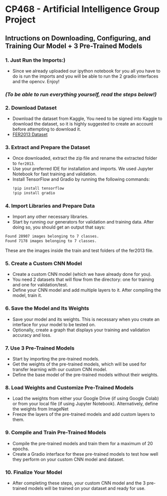 # CP468 - Artificial Intelligence Group Project

## Intructions on Downloading, Configuring, and Training Our Model + 3 Pre-Trained Models

### 1. Just Run the Imports:)
- Since we already uploaded our ipython notebook for you all you have to do is run the imports and you will be able to run the 2 gradio interfaces and the opencv. Enjoy! 

### *(To be able to run everything yourself, read the steps below!)*

### 2. Download Dataset
- Download the dataset from Kaggle, You need to be signed into Kaggle to download the dataset, so it is highly suggested to create an account before attempting to download it.
- [FER2013 Dataset](https://www.kaggle.com/datasets/msambare/fer2013)

### 3. Extract and Prepare the Dataset
- Once downloaded, extract the zip file and rename the extracted folder to `fer2013`.
- Use your preferred IDE for installation and imports. We used Jupyter Notebook for fast training and validation.
- Install TensorFlow and Gradio by running the following commands:
  ```sh
  !pip install tensorflow
  !pip install gradio
  ```

### 4. Import Libraries and Prepare Data
- Import any other necessary libraries.
- Start by running our generators for validation and training data. After doing so, you should get an output that says:
```sh
Found 28907 images belonging to 7 classes.
Found 7178 images belonging to 7 classes.
```

These are the images inside the train and test folders of the fer2013 file.

### 5. Create a Custom CNN Model
- Create a custom CNN model (which we have already done for you).
- You need 2 datasets that will flow from the directory: one for training and one for validation/test.
- Define your CNN model and add multiple layers to it. After compiling the model, train it.

### 6. Save the Model and Its Weights
- Save your model and its weights. This is necessary when you create an interface for your model to be tested on.
- Optionally, create a graph that displays your training and validation accuracy and loss.

### 7. Use 3 Pre-Trained Models
- Start by importing the pre-trained models.
- Get the weights of the pre-trained models, which will be used for transfer learning with our custom CNN model.
- Define the base model of the pre-trained models without their weights.

### 8. Load Weights and Customize Pre-Trained Models
- Load the weights from either your Google Drive (if using Google Colab) or from your local file (if using Jupyter Notebook). Alternatively, define the weights from ImageNet
- Freeze the layers of the pre-trained models and add custom layers to them.

### 9. Compile and Train Pre-Trained Models
- Compile the pre-trained models and train them for a maximum of 20 epochs.
- Create a Gradio interface for these pre-trained models to test how well they perform on your custom CNN model and dataset.

### 10. Finalize Your Model
- After completing these steps, your custom CNN model and the 3 pre-trained models will be trained on your dataset and ready for use.
